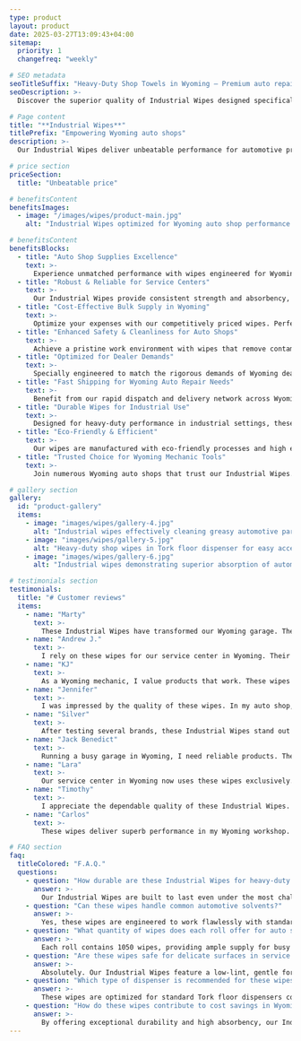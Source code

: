 ```yaml
---
type: product
layout: product
date: 2025-03-27T13:09:43+04:00
sitemap:
  priority: 1
  changefreq: "weekly"

# SEO metadata
seoTitleSuffix: "Heavy-Duty Shop Towels in Wyoming – Premium auto repair supplies, dealership essentials, and local mechanic tools available near me with fast delivery and quality performance"
seoDescription: >-
  Discover the superior quality of Industrial Wipes designed specifically for Wyoming auto shop supplies and service centers. Engineered to deliver exceptional durability and absorbency, these wipes excel as Wyoming mechanic supplies, auto repair supplies in Wyoming, and bulk shop supplies Wyoming. Ideal for dealerships, repair shops, and service centers, our wipes offer fast shipping auto supplies Wyoming, ensuring that local mechanic supply distributors and wholesale mechanic supplies Wyoming standards are met. Benefit from reliable performance, cost-saving efficiency, and compliance with local safety guidelines while enjoying in-stock automotive essentials, commercial mechanic equipment, and professional-grade auto supplies Wyoming. With proven success among Wyoming auto shops, our Industrial Wipes also support technician safety equipment needs, shop PPE supplier requirements, and offer a trusted solution for fleet service supplies Wyoming – a perfect choice for every day, day-to-day garage supplies and maintenance consumables distributor in Wyoming.

# Page content
title: "**Industrial Wipes**"
titlePrefix: "Empowering Wyoming auto shops"
description: >-
  Our Industrial Wipes deliver unbeatable performance for automotive professionals in Wyoming. With 1050 wipes per roll, these heavy-duty wipes tackle oil, grease, and fluids effortlessly. Designed for dealerships and service centers, they ensure cost-effective maintenance with superior durability and fast shipping auto supplies in Wyoming.

# price section
priceSection:
  title: "Unbeatable price"

# benefitsContent
benefitsImages:
  - image: "/images/wipes/product-main.jpg"
    alt: "Industrial Wipes optimized for Wyoming auto shop performance and safety, offering durable, reliable cleaning for service centers"

# benefitsContent
benefitsBlocks:
  - title: "Auto Shop Supplies Excellence"
    text: >-
      Experience unmatched performance with wipes engineered for Wyoming auto shop supplies. These durable wipes deliver fast shipping, superior absorbency, and cost-saving benefits ideal for local repair centers and dealership needs.
  - title: "Robust & Reliable for Service Centers"
    text: >-
      Our Industrial Wipes provide consistent strength and absorbency, designed for Wyoming mechanics. Enjoy efficient cleanup of oil, grease, and fluids with products that support local auto repair supplies and fast delivery.
  - title: "Cost-Effective Bulk Supply in Wyoming"
    text: >-
      Optimize your expenses with our competitively priced wipes. Perfect for bulk orders in Wyoming, they offer reliable performance, reduce waste, and ensure your shop is stocked with trusted, high-quality auto shop tools in Wyoming.
  - title: "Enhanced Safety & Cleanliness for Auto Shops"
    text: >-
      Achieve a pristine work environment with wipes that remove contaminants effectively. Tailored for Wyoming service centers, they promote a safe, clean workspace while meeting the high standards of local mechanic supplies.
  - title: "Optimized for Dealer Demands"
    text: >-
      Specially engineered to match the rigorous demands of Wyoming dealerships, these wipes ensure smooth operations, rapid absorption, and a consistent cleaning finish for surfaces and equipment in auto repair supplies Wyoming.
  - title: "Fast Shipping for Wyoming Auto Repair Needs"
    text: >-
      Benefit from our rapid dispatch and delivery network across Wyoming. Our wipes are stocked and shipped quickly to meet the urgent needs of local mechanics and service centers seeking reliable auto repair supplies in Wyoming.
  - title: "Durable Wipes for Industrial Use"
    text: >-
      Designed for heavy-duty performance in industrial settings, these wipes stand up to rigorous use. They provide Wyoming auto shop supplies that maintain strength and reliability under constant, demanding conditions.
  - title: "Eco-Friendly & Efficient"
    text: >-
      Our wipes are manufactured with eco-friendly processes and high efficiency in mind. Ideal for Wyoming repair shops, they blend sustainability with performance, offering an optimal solution for local mechanic supply requirements.
  - title: "Trusted Choice for Wyoming Mechanic Tools"
    text: >-
      Join numerous Wyoming auto shops that trust our Industrial Wipes. With proven durability and efficiency, they support local dealership supplies and bulk shop needs while enhancing overall workflow and safety.

# gallery section
gallery:
  id: "product-gallery"
  items:
    - image: "images/wipes/gallery-4.jpg"
      alt: "Industrial wipes effectively cleaning greasy automotive parts"
    - image: "images/wipes/gallery-5.jpg"
      alt: "Heavy-duty shop wipes in Tork floor dispenser for easy access"
    - image: "images/wipes/gallery-6.jpg"
      alt: "Industrial wipes demonstrating superior absorption of automotive fluids"

# testimonials section
testimonials:
  title: "# Customer reviews"
  items:
    - name: "Marty"
      text: >-
        These Industrial Wipes have transformed our Wyoming garage. They clean oil and grease fast, last long in heavy use, and save our shop money while meeting every local mechanic supply need with ease.
    - name: "Andrew J."
      text: >-
        I rely on these wipes for our service center in Wyoming. Their consistent quality, perfect dispenser fit, and robust performance mean fewer replacements and smoother operations for our dealership supplies.
    - name: "KJ"
      text: >-
        As a Wyoming mechanic, I value products that work. These wipes clean thoroughly without tearing and make quick work of grease and grime. They’re a dependable choice for everyday auto repair supplies in our shop.
    - name: "Jennifer"
      text: >-
        I was impressed by the quality of these wipes. In my auto shop, they provide a clean finish without leaving lint, making them ideal for both delicate surfaces and heavy-duty dealership cleaning needs.
    - name: "Silver"
      text: >-
        After testing several brands, these Industrial Wipes stand out in our facility. They’re tough on stains, maintain strength under pressure, and help keep our bulk shop supplies in top shape.
    - name: "Jack Benedict"
      text: >-
        Running a busy garage in Wyoming, I need reliable products. These wipes handle spills, oil, and grease without fail. They’re efficient, durable, and perfectly suited for our local auto repair supplies.
    - name: "Lara"
      text: >-
        Our service center in Wyoming now uses these wipes exclusively. They provide a consistent clean, work fast in emergencies, and support our reputation as a top provider of local mechanic tools and supplies.
    - name: "Timothy"
      text: >-
        I appreciate the dependable quality of these Industrial Wipes. In our dealership, they offer excellent absorbency and reliability, making them a key part of our fast shipping auto supplies inventory.
    - name: "Carlos"
      text: >-
        These wipes deliver superb performance in my Wyoming workshop. They’re durable, cost-effective, and perfect for tackling tough grime. A smart choice for any local auto shop looking for quality mechanic supplies.

# FAQ section
faq:
  titleColored: "F.A.Q."
  questions:
    - question: "How durable are these Industrial Wipes for heavy-duty tasks?"
      answer: >-
        Our Industrial Wipes are built to last even under the most challenging Wyoming shop conditions. They maintain their strength when wet and absorb oil, grease, and fluids efficiently, making them ideal for heavy-duty auto repair supplies and local dealership cleaning tasks.
    - question: "Can these wipes handle common automotive solvents?"
      answer: >-
        Yes, these wipes are engineered to work flawlessly with standard automotive solvents. In Wyoming repair centers, they effectively handle degreasers, brake cleaners, and other chemicals, ensuring that every mechanic supply need is met without compromising integrity.
    - question: "What quantity of wipes does each roll offer for auto shops?"
      answer: >-
        Each roll contains 1050 wipes, providing ample supply for busy Wyoming auto shops and service centers. This generous count ensures that your local dealership supplies remain stocked, reducing the need for frequent reordering and streamlining operations.
    - question: "Are these wipes safe for delicate surfaces in service centers?"
      answer: >-
        Absolutely. Our Industrial Wipes feature a low-lint, gentle formula that is safe for use on delicate surfaces such as windshields and interior panels in Wyoming. They offer a balance of tough cleaning power and surface protection essential for professional auto repair supplies.
    - question: "Which type of dispenser is recommended for these wipes in Wyoming facilities?"
      answer: >-
        These wipes are optimized for standard Tork floor dispensers commonly used in Wyoming auto shops. The controlled tear-off system provides one-handed access, ensuring efficient use in fast-paced environments where local mechanic supplies and dealership cleaning requirements are critical.
    - question: "How do these wipes contribute to cost savings in Wyoming auto shops?"
      answer: >-
        By offering exceptional durability and high absorbency, our Industrial Wipes reduce waste and lower replacement frequency. This results in significant cost savings for Wyoming service centers and dealerships, making them a smart, economical choice for local auto repair supplies and bulk shop needs.
---
```


